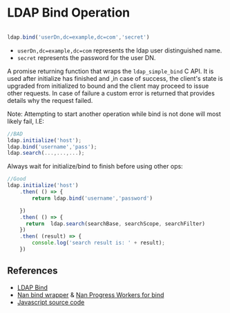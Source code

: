 # LDAP Bind Operation

```javascript

ldap.bind('userDn,dc=example,dc=com','secret')

```

* `userDn,dc=example,dc=com`  represents the ldap user distinguished name.
* `secret` represents the password for the user DN.

A promise returning function that wraps the `ldap_simple_bind` C API. It is used after initialize has finished and ,in case of success,  the client's state is upgraded from initialized to bound and the client may proceed to issue other requests. In case of failure a custom error is returned that provides details why the request failed.

Note:  Attempting to start another operation while bind is not done will most likely fail, I.E:
```javascript
//BAD
ldap.initialize('host');
ldap.bind('username','pass');
ldap.search(...,...,...);
```

Always wait for initialize/bind to finish before using other ops:

```javascript
//Good
ldap.initialize('host')
    .then( () => {
        return ldap.bind('username','password')

    })
    .then( () => {
      return  ldap.search(searchBase, searchScope, searchFilter)
    })
    .then( (result) => {
        console.log('search result is: ' + result);
    })
```


## References

* [LDAP Bind](https://linux.die.net/man/3/ldap_simple_bind_s)
* [Nan bind wrapper](../../src/binding.cc) & [Nan Progress Workers for bind](../../src/ldap_bind_progress.cc)
* [Javascript source code](../../libs/ldap_async_wrap.js)